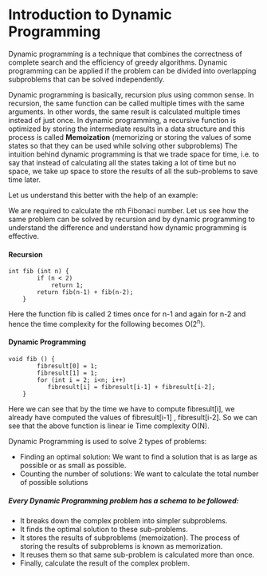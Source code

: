 # Introduction to Dynamic Programming 

<p>Dynamic programming is a technique that combines the correctness of complete search and the efficiency of greedy algorithms. Dynamic programming can be applied if the problem can be divided into overlapping subproblems that can be solved independently. </p>

<p>Dynamic programming is basically, recursion plus using common sense. In recursion, the same function can be called multiple times with the same arguments. In other words, the same result is calculated multiple times instead of just once. In dynamic programming, a recursive function is optimized by storing the intermediate results in a data structure and this process is called <b>Memoization</b> (memorizing or storing the values of some states so that they can be used while solving other subproblems) The intuition behind dynamic programming is that we trade space for time, i.e. to say that instead of calculating all the states taking a lot of time but no space, we take up space to store the results of all the sub-problems to save time later.</p>

Let us understand this better with the help of an example:

We are required to calculate the nth Fibonaci number. Let us see how the same problem can be solved by recursion and by dynamic programming to understand the difference and understand how dynamic programming is effective.

#### Recursion 

```
int fib (int n) {
        if (n < 2)
            return 1;
        return fib(n-1) + fib(n-2);
    }
```
<!-- Insert pic -->
Here the function fib is called 2 times once for n-1 and again for n-2 and hence the time complexity for the following becomes O(2<sup>n</sup>).

#### Dynamic Programming 

```
void fib () {
        fibresult[0] = 1;
        fibresult[1] = 1;
        for (int i = 2; i<n; i++)
           fibresult[i] = fibresult[i-1] + fibresult[i-2];
    }

```
Here we can see that by the time we have to compute fibresult[i], we already have computed the values of fibresult[i-1] , fibresult[i-2]. So we can see that the above function is linear ie Time complexity O(N).


<p>Dynamic Programming is used to solve 2 types of problems:

- Finding an optimal solution: We want to find a solution that is as large
as possible or as small as possible.
- Counting the number of solutions: We want to calculate the total number of possible solutions </p>

##### Every Dynamic Programming problem has a schema to be followed:

<!-- - Show that the problem can be broken down into optimal sub-problems.
- Recursively define the value of the solution by expressing it in terms of optimal solutions for smaller sub-problems.
- Compute the value of the optimal solution in bottom-up fashion.
- Construct an optimal solution from the computed information. -->

- It breaks down the complex problem into simpler subproblems.
- It finds the optimal solution to these sub-problems.
- It stores the results of subproblems (memoization). The process of storing the results of subproblems is known as memorization.
- It reuses them so that same sub-problem is calculated more than once.
- Finally, calculate the result of the complex problem. 


